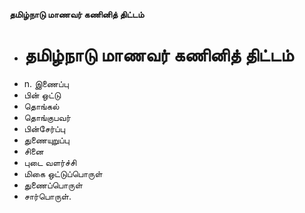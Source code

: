 **தமிழ்நாடு மாணவர் கணினித் திட்டம்**
- # தமிழ்நாடு மாணவர் கணினித் திட்டம்
- n. இணைப்பு
- பின் ஒட்டு
- தொங்கல்
- தொங்குபவர்
- பின்சேர்ப்பு
- துணையுறுப்பு
- சினை
- புடை வளர்ச்சி
- மிகை ஒட்டுப்பொருள்
- துணைப்பொருள்
- சார்பொருள்.

